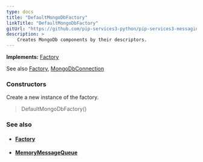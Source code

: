 ```yaml
---
type: docs
title: "DefaultMongoDbFactory"
linkTitle: "DefaultMongoDbFactory"
gitUrl: "https://github.com/pip-services3-python/pip-services3-messaging-python"
description: > 
    Creates MongoDb components by their descriptors.
---
```


**Implements:** [Factory](../../../components/build/factory)

See also [Factory](../../../components/build/factory), [MongoDbConnection](../../connect/mongodb_connection) 

### Constructors

Create a new instance of the factory.

> DefaultMongoDbFactory()


### See also
- #### [Factory](../../../components/build/factory)
- #### [MemoryMessageQueue](../../queues/message_queue)

